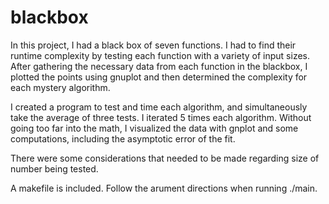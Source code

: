 # blackbox

In this project, I had a black box of seven functions. I had to find their runtime complexity by testing each function with a variety of input sizes.
After gathering the necessary data from each function in the blackbox, I plotted the points using gnuplot and then determined the complexity for each mystery algorithm.

I created a program to test and time each algorithm, and simultaneously take the average of three tests. I iterated 5 times each algorithm. Without going too far into the math, I visualized the data with gnplot and some computations, including the asymptotic error of the fit. 

There were some considerations that needed to be made regarding size of number being tested.

A makefile is included. Follow the arument directions when running ./main.
